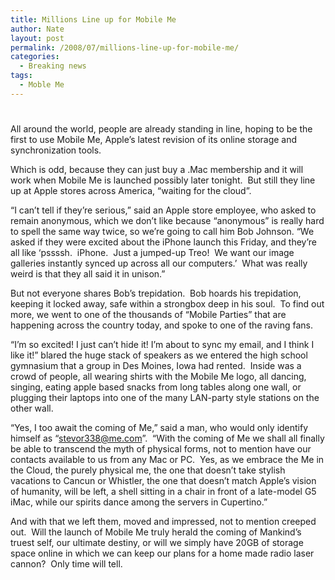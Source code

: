 ```yaml
---
title: Millions Line up for Mobile Me
author: Nate
layout: post
permalink: /2008/07/millions-line-up-for-mobile-me/
categories:
  - Breaking news
tags:
  - Moble Me
---
```

# 

All around the world, people are already standing in line, hoping to be the first to use Mobile Me, Apple’s latest revision of its online storage and synchronization tools.

Which is odd, because they can just buy a .Mac membership and it will work when Mobile Me is launched possibly later tonight.  But still they line up at Apple stores across America, “waiting for the cloud”.

“I can’t tell if they’re serious,” said an Apple store employee, who asked to remain anonymous, which we don’t like because “anonymous” is really hard to spell the same way twice, so we’re going to call him Bob Johnson. “We asked if they were excited about the iPhone launch this Friday, and they’re all like ‘pssssh.  iPhone.  Just a jumped-up Treo!  We want our image galleries instantly synced up across all our computers.’  What was really weird is that they all said it in unison.”

But not everyone shares Bob’s trepidation.  Bob hoards his trepidation, keeping it locked away, safe within a strongbox deep in his soul.  To find out more, we went to one of the thousands of “Mobile Parties” that are happening across the country today, and spoke to one of the raving fans.

“I’m so excited! I just can’t hide it! I’m about to sync my email, and I think I like it!” blared the huge stack of speakers as we entered the high school gymnasium that a group in Des Moines, Iowa had rented.  Inside was a crowd of people, all wearing shirts with the Mobile Me logo, all dancing, singing, eating apple based snacks from long tables along one wall, or plugging their laptops into one of the many LAN-party style stations on the other wall.

“Yes, I too await the coming of Me,” said a man, who would only identify himself as “stevor338@me.com”.  “With the coming of Me we shall all finally be able to transcend the myth of physical forms, not to mention have our contacts available to us from any Mac or PC.  Yes, as we embrace the Me in the Cloud, the purely physical me, the one that doesn’t take stylish vacations to Cancun or Whistler, the one that doesn’t match Apple’s vision of humanity, will be left, a shell sitting in a chair in front of a late-model G5 iMac, while our spirits dance among the servers in Cupertino.”

And with that we left them, moved and impressed, not to mention creeped out.  Will the launch of Mobile Me truly herald the coming of Mankind’s truest self, our ultimate destiny, or will we simply have 20GB of storage space online in which we can keep our plans for a home made radio laser cannon?  Only time will tell.